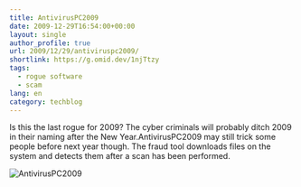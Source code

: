 ```yaml
---
title: AntivirusPC2009
date: 2009-12-29T16:54:00+00:00
layout: single
author_profile: true
url: 2009/12/29/antiviruspc2009/
shortlink: https://g.omid.dev/1njTtzy
tags:
  - rogue software
  - scam
lang: en
category: techblog
---
```

Is this the last rogue for 2009? The cyber criminals will probably ditch 2009 in their naming after the New Year.AntivirusPC2009 may still trick some people before next year though. The fraud tool downloads files on the system and detects them after a scan has been performed.

![AntivirusPC2009](/images/2009/12/AntivirusPC2009.jpg)
